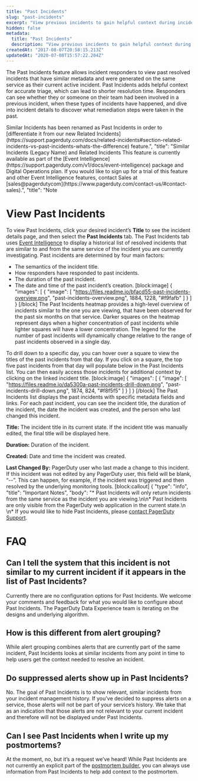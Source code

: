 ```yaml
---
title: "Past Incidents"
slug: "past-incidents"
excerpt: "View previous incidents to gain helpful context during incident triage"
hidden: false
metadata: 
  title: "Past Incidents"
  description: "View previous incidents to gain helpful context during incident triage"
createdAt: "2017-08-07T20:58:15.213Z"
updatedAt: "2020-07-08T15:57:22.204Z"
---
```

The Past Incidents feature allows incident responders to view past resolved incidents that have similar metadata and were generated on the same service as their current active incident. Past Incidents adds helpful context for accurate triage, which can lead to shorter resolution time. Responders can see whether they or someone on their team had been involved in a previous incident, when these types of incidents have happened, and dive into incident details to discover what remediation steps were taken in the past.

<Callout type="info" title="Info">
Similar Incidents has been renamed as Past Incidents in order to [differentiate it from our new Related Incidents](https://support.pagerduty.com/docs/related-incidents#section-related-incidents-vs-past-incidents-whats-the-difference) feature.",
  "title": "Similar Incidents (Legacy Name) and Related Incidents
</Callout>




<Callout type="info" title="Info">
This feature is currently available as part of the [Event Intelligence](https://support.pagerduty.com/v1/docs/event-intelligence) package and Digital Operations plan. If you would like to sign up for a trial of this feature and other Event Intelligence features, contact Sales at [sales@pagerdutycom](https://www.pagerduty.com/contact-us/#contact-sales).",
  "title": "Note
</Callout>


# View Past Incidents

To view Past Incidents, click your desired incident’s **Title** to see the incident details page, and then select the **Past Incidents** tab. The Past Incidents tab uses [Event Intelligence](https://support.pagerduty.com/docs/event-intelligence) to display a historical list of resolved incidents that are similar to and from the same service of the incident you are currently investigating. Past incidents are determined by four main factors: 

* The semantics of the incident title.
* How responders have responded to past incidents.
* The duration of the past incident.
* The date and time of the past incident’s creation. 
[block:image]
{
  "images": [
    {
      "image": [
        "https://files.readme.io/bfacd55-past-incidents-overview.png",
        "past-incidents-overview.png",
        1884,
        1228,
        "#f9fafb"
      ]
    }
  ]
}
[/block]
The Past Incidents heatmap provides a high-level overview of incidents similar to the one you are viewing, that have been observed for the past six months on that service. Darker squares on the heatmap represent days when a higher concentration of past incidents while lighter squares will have a lower concentration. The legend for the number of past incidents will dynamically change relative to the range of past incidents observed in a single day. 

To drill down to a specific day, you can hover over a square to view the titles of the past incidents from that day. If you click on a square, the top five past incidents from that day will populate below in the Past Incidents list. You can then easily access those incidents for additional context by clicking on the linked incident title.
[block:image]
{
  "images": [
    {
      "image": [
        "https://files.readme.io/da5300a-past-incidents-drill-down.png",
        "past-incidents-drill-down.png",
        1874,
        824,
        "#f8f5f5"
      ]
    }
  ]
}
[/block]
The Past Incidents list displays the past incidents with specific metadata fields and links. For each past incident, you can see the incident title, the duration of the incident, the date the incident was created, and the person who last changed this incident. 

**Title:** The incident title in its current state. If the incident title was manually edited, the final title will be displayed here. 

**Duration:** Duration of the incident.

**Created:** Date and time the incident was created.

**Last Changed By:** PagerDuty user who last made a change to this incident. If this incident was not edited by any PagerDuty user, this field will be blank, “--”. This can happen, for example, if the incident was triggered and then resolved by the underlying monitoring tools.
[block:callout]
{
  "type": "info",
  "title": "Important Notes",
  "body": "* Past Incidents will only return incidents from the same service as the incident you are viewing.\n\n* Past Incidents are only visible from the PagerDuty web application in the current state.\n \n* If you would like to hide Past Incidents, please [contact PagerDuty Support](https://www.pagerduty.com/contact-us/).
</Callout>


# FAQ

## Can I tell the system that this incident is not similar to my current incident if it appears in the list of Past Incidents?

Currently there are no configuration options for Past Incidents. We welcome your comments and feedback for what you would like to configure about Past Incidents. The PagerDuty Data Experience team is iterating on the designs and underlying algorithm.

## How is this different from alert grouping?

While alert grouping combines alerts that are currently part of the same incident, Past Incidents looks at similar incidents from any point in time to help users get the context needed to resolve an incident. 

## Do suppressed alerts show up in Past Incidents?

No. The goal of Past Incidents is to show relevant, similar incidents from your incident management history. If you’ve decided to suppress alerts on a service, those alerts will not be part of your service’s history.  We take that as an indication that those alerts are not relevant to your current incident and therefore will not be displayed under Past Incidents.

## Can I see Past Incidents when I write up my postmortems?

At the moment, no, but it’s a request we’ve heard! While Past Incidents are not currently an explicit part of the [postmortem builder](https://support.pagerduty.com/docs/postmortems), you can always use information from Past Incidents to help add context to the postmortem.